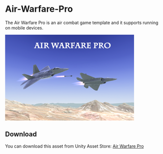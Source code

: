 # Air-Warfare-Pro
The Air Warfare Pro is an air combat game template and it supports running on mobile devices.

![image](https://github.com/swordmaster003/Air-Warfare-Pro/blob/master/Screenshots/Cover.png)

## Download

You can download this asset from Unity Asset Store:
[Air Warfare Pro](https://assetstore.unity.com/packages/templates/systems/air-warfare-pro-159371)
